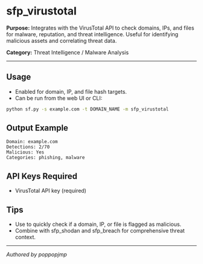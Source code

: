 # sfp_virustotal

**Purpose:**
Integrates with the VirusTotal API to check domains, IPs, and files for malware, reputation, and threat intelligence. Useful for identifying malicious assets and correlating threat data.

**Category:** Threat Intelligence / Malware Analysis

---

## Usage

- Enabled for domain, IP, and file hash targets.
- Can be run from the web UI or CLI:

```sh
python sf.py -s example.com -t DOMAIN_NAME -m sfp_virustotal
```

## Output Example

```pre
Domain: example.com
Detections: 2/70
Malicious: Yes
Categories: phishing, malware
```

## API Keys Required

- VirusTotal API key (required)

## Tips

- Use to quickly check if a domain, IP, or file is flagged as malicious.
- Combine with sfp_shodan and sfp_breach for comprehensive threat context.

---

*Authored by poppopjmp*
